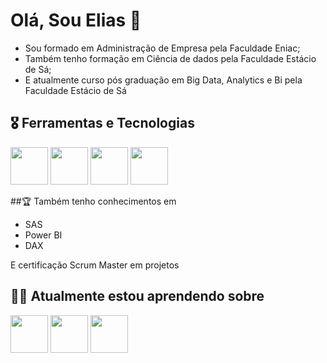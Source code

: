 # Olá, Sou Elias 👋

* Sou formado em Administração de Empresa pela Faculdade Eniac; 
* Também tenho formação em Ciência de dados pela Faculdade Estácio de Sá; 
* E atualmente curso pós graduação em Big Data, Analytics e Bi pela Faculdade Estácio de Sá

## 🎖 Ferramentas e Tecnologias

<img loading="lazy" src="https://cdn.jsdelivr.net/gh/devicons/devicon@latest/icons/microsoftsqlserver/microsoftsqlserver-original-wordmark.svg" width="60" height="60" />  <img loading="lazy" src="https://cdn.jsdelivr.net/gh/devicons/devicon@latest/icons/visualstudio/visualstudio-original.svg" width="60" height="60" />  <img loading="lazy" src="https://cdn.jsdelivr.net/gh/devicons/devicon@latest/icons/vscode/vscode-original.svg" width="60" height="60" /> <img loading="lazy" src="https://cdn.jsdelivr.net/gh/devicons/devicon@latest/icons/visualbasic/visualbasic-original.svg" width="60" height="60" />

##🏆  Também tenho conhecimentos em 
* SAS
* Power BI
* DAX
  
E certificação Scrum Master em projetos

## 👨‍🎓 Atualmente estou aprendendo sobre

<img loading="lazy" src="https://cdn.jsdelivr.net/gh/devicons/devicon@latest/icons/python/python-original-wordmark.svg" width="60" height="60"/>   <img loading="lazy" src="https://cdn.jsdelivr.net/gh/devicons/devicon@latest/icons/azure/azure-original-wordmark.svg" width="60" height="60" />  <img loading="lazy" src="https://cdn.jsdelivr.net/gh/devicons/devicon@latest/icons/amazonwebservices/amazonwebservices-plain-wordmark.svg" width="60" height="60"/>
          
          
          

<!--
**Eliasbzr/EliasBzr** is a ✨ _special_ ✨ repository because its `README.md` (this file) appears on your GitHub profile.

Here are some ideas to get you started:

- 🔭 I’m currently working on ...
- 🌱 I’m currently learning ...
- 👯 I’m looking to collaborate on ...
- 🤔 I’m looking for help with ...
- 💬 Ask me about ...
- 📫 How to reach me: ...
- 😄 Pronouns: ...
- ⚡ Fun fact: ...
-->
